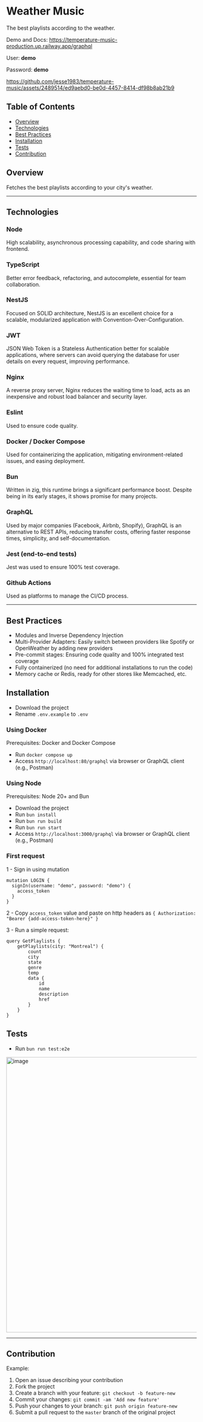 # Weather Music

The best playlists according to the weather.

Demo and Docs: https://temperature-music-production.up.railway.app/graphql

User: **demo**

Password: **demo**

https://github.com/jesse1983/temperature-music/assets/2489514/ed9aebd0-be0d-4457-8414-df98b8ab21b9


## Table of Contents

- [Overview](#overview) 
- [Technologies](#technologies) 
- [Best Practices](#best-practices) 
- [Installation](#installation) 
- [Tests](#tests) 
- [Contribution](#contribution)

## Overview

Fetches the best playlists according to your city's weather.

-----

## Technologies

### Node

High scalability, asynchronous processing capability, and code sharing with frontend.

### TypeScript

Better error feedback, refactoring, and autocomplete, essential for team collaboration.

### NestJS

Focused on SOLID architecture, NestJS is an excellent choice for a scalable, modularized application with Convention-Over-Configuration.

### JWT

JSON Web Token is a Stateless Authentication better for scalable applications, where servers can avoid querying the database for user details on every request, improving performance.

### Nginx

A reverse proxy server, Nginx reduces the waiting time to load, acts as an inexpensive and robust load balancer and security layer.

### Eslint

Used to ensure code quality.

### Docker / Docker Compose

Used for containerizing the application, mitigating environment-related issues, and easing deployment.

### Bun

Written in zig, this runtime brings a significant performance boost. Despite being in its early stages, it shows promise for many projects.

### GraphQL

Used by major companies (Facebook, Airbnb, Shopify), GraphQL is an alternative to REST APIs, reducing transfer costs, offering faster response times, simplicity, and self-documentation.

### Jest (end-to-end tests)

Jest was used to ensure 100% test coverage.

### Github Actions

Used as platforms to manage the CI/CD process.

-----

## Best Practices

- Modules and Inverse Dependency Injection
- Multi-Provider Adapters: Easily switch between providers like Spotify or OpenWeather by adding new providers
- Pre-commit stages: Ensuring code quality and 100% integrated test coverage
- Fully containerized (no need for additional installations to run the code)
- Memory cache or Redis, ready for other stores like Memcached, etc.

## Installation

- Download the project
- Rename `.env.example` to `.env`

### Using Docker

Prerequisites: Docker and Docker Compose

- Run `docker compose up`
- Access `http://localhost:80/graphql` via browser or GraphQL client (e.g., Postman)

### Using Node

Prerequisites: Node 20+ and Bun

- Download the project
- Run `bun install`
- Run `bun run build`
- Run `bun run start`
- Access `http://localhost:3000/graphql` via browser or GraphQL client (e.g., Postman)

### First request

1 - Sign in using mutation
```
mutation LOGIN {
  signIn(username: "demo", password: "demo") {
    access_token
  }
}
```

2 - Copy `access_token` value and paste on http headers as `{ Authorization: "Bearer {add-access-token-here}" }`

3 - Run a simple request:
```
query GetPlaylists {
    getPlaylists(city: "Montreal") {
        count
        city
        state
        genre
        temp
        data {
            id
            name
            description
            href
        }
    }
}
```

## Tests

- Run `bun run test:e2e`
<img width="727" alt="image" src="https://github.com/jesse1983/temperature-music/assets/2489514/1b1d9cc8-e3d4-459c-853a-505fbead079d">

-----

## Contribution

Example:

1. Open an issue describing your contribution
2. Fork the project
3. Create a branch with your feature: `git checkout -b feature-new`
4. Commit your changes: `git commit -am 'Add new feature'`
5. Push your changes to your branch: `git push origin feature-new`
6. Submit a pull request to the `master` branch of the original project
